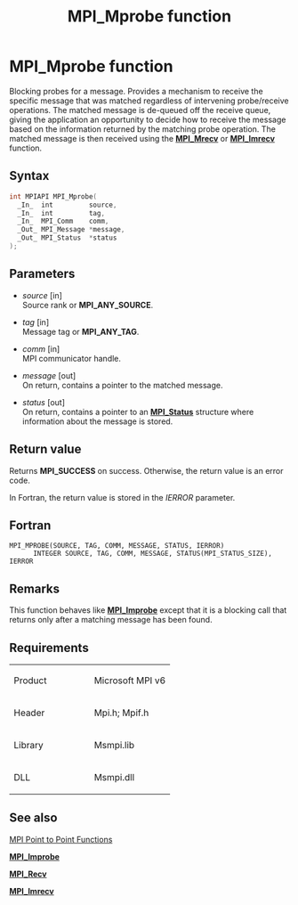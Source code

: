 ﻿---
title: MPI_Mprobe function
TOCTitle: MPI_Mprobe function
ms:assetid: A54B0A78-045E-4D90-AC91-761893AD8DB5
ms:mtpsurl: https://msdn.microsoft.com/en-us/library/Dn985832(v=VS.85)
ms:contentKeyID: 65288036
ms.date: 03/28/2018
mtps_version: v=VS.85
f1_keywords:
- mpi/MPI_Mprobe
- mpi/MPI_MPROBEV
- MPI_MPROBE
- mpif/MPI_Mprobe
dev_langs:
- C++
- C
api_location:
- Msmpi.dll
api_name:
- MPI_Mprobe
api_type:
- DLLExport
product:
- Windows
topic_type:
- apiref
- kbSyntax
product_family_name: VS
ROBOTS: INDEX,FOLLOW
---

# MPI\_Mprobe function

Blocking probes for a message. Provides a mechanism to receive the specific message that was matched regardless of intervening probe/receive operations. The matched message is de-queued off the receive queue, giving the application an opportunity to decide how to receive the message based on the information returned by the matching probe operation. The matched message is then received using the [**MPI\_Mrecv**](mpi-mrecv-function.md) or [**MPI\_Imrecv**](mpi-imrecv-function.md) function.

## Syntax

``` c++
int MPIAPI MPI_Mprobe(
  _In_  int         source,
  _In_  int         tag,
  _In_  MPI_Comm    comm,
  _Out_ MPI_Message *message,
  _Out_ MPI_Status  *status
);
```

## Parameters

  - *source* \[in\]  
    Source rank or **MPI\_ANY\_SOURCE**.

  - *tag* \[in\]  
    Message tag or **MPI\_ANY\_TAG**.

  - *comm* \[in\]  
    MPI communicator handle.

  - *message* \[out\]  
    On return, contains a pointer to the matched message.

  - *status* \[out\]  
    On return, contains a pointer to an [**MPI\_Status**](mpi-status-structure.md) structure where information about the message is stored.

## Return value

Returns **MPI\_SUCCESS** on success. Otherwise, the return value is an error code.

In Fortran, the return value is stored in the *IERROR* parameter.

## Fortran

    MPI_MPROBE(SOURCE, TAG, COMM, MESSAGE, STATUS, IERROR)
          INTEGER SOURCE, TAG, COMM, MESSAGE, STATUS(MPI_STATUS_SIZE), IERROR

## Remarks

This function behaves like [**MPI\_Improbe**](mpi-improbe-function.md) except that it is a blocking call that returns only after a matching message has been found.

## Requirements

<table>
<colgroup>
<col style="width: 50%" />
<col style="width: 50%" />
</colgroup>
<tbody>
<tr class="odd">
<td><p>Product</p></td>
<td><p>Microsoft MPI v6</p></td>
</tr>
<tr class="even">
<td><p>Header</p></td>
<td>Mpi.h;
Mpif.h</td>
</tr>
<tr class="odd">
<td><p>Library</p></td>
<td>Msmpi.lib</td>
</tr>
<tr class="even">
<td><p>DLL</p></td>
<td>Msmpi.dll</td>
</tr>
</tbody>
</table>


## See also

[MPI Point to Point Functions](mpi-point-to-point-functions.md)

[**MPI\_Improbe**](mpi-improbe-function.md)

[**MPI\_Recv**](mpi-recv-function.md)

[**MPI\_Imrecv**](mpi-imrecv-function.md)

